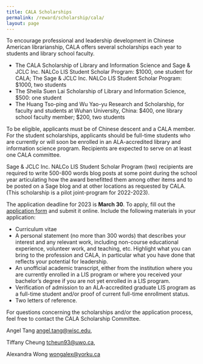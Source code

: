 ```yaml
---
title: CALA Scholarships
permalink: /reward/scholarship/cala/
layout: page
---
```

To encourage professional and leadership development in Chinese American librarianship, CALA offers several scholarships each year to students and library school faculty.

+ The CALA Scholarship of Library and Information Science and Sage & JCLC Inc. NALCo LIS Student Scholar Program: $1000, one student for CALA; The Sage & JCLC Inc. NALCo LIS Student Scholar Program: $1000, two students
+ The Sheila Suen Lai Scholarship of Library and Information Science, $500: one student
+ The Huang Tso-ping and Wu Yao-yu Research and Scholarship, for faculty and students at Wuhan University, China: $400, one library school faculty member; $200, two students

To be eligible, applicants must be of Chinese descent and a CALA member. For the student scholarships, applicants should be full-time students who are currently or will soon be enrolled in an ALA-accredited library and information science program. Recipients are expected to serve on at least one CALA committee.

Sage & JCLC Inc. NALCo LIS Student Scholar Program (two) recipients are required to write 500-800 words blog posts at some point during the school year articulating how the award benefitted them among other items and to be posted on a Sage blog and at other locations as requested by CALA. (This scholarship is a pilot joint-program for 2022-2023).

The application deadline for 2023 is **March 30**. To apply, fill out the [application form](https://docs.google.com/forms/d/e/1FAIpQLSeMJhd7mRS7PjtKtQcXHkmHZ4hNwJDDZLQsB78qUG9GsqFqLw/viewform) and submit it online. Include the following materials in your application:

+ Curriculum vitae
+ A personal statement (no more than 300 words) that describes your interest and any relevant work, including non-course educational experience, volunteer work, and teaching, etc. Highlight what you can bring to the profession and CALA, in particular what you have done that reflects your potential for leadership. 
+ An unofficial academic transcript, either from the institution where you are currently enrolled in a LIS program or where you received your bachelor’s degree if you are not yet enrolled in a LIS program.
+ Verification of admission to an ALA-accredited graduate LIS program as a full-time student and/or proof of current full-time enrollment status. 
+ Two letters of reference. 


For questions concerning the scholarships and/or the application process, feel free to contact the CALA Scholarship Committee.


Angel Tang [angel.tang@wisc.edu](mailto:angel.tang@wisc.edu), 

Tiffany Cheung [tcheun93@uwo.ca](mailto:tcheun93@uwo.ca), 

Alexandra Wong [wongalex@yorku.ca](mailto:wongalex@yorku.ca)
